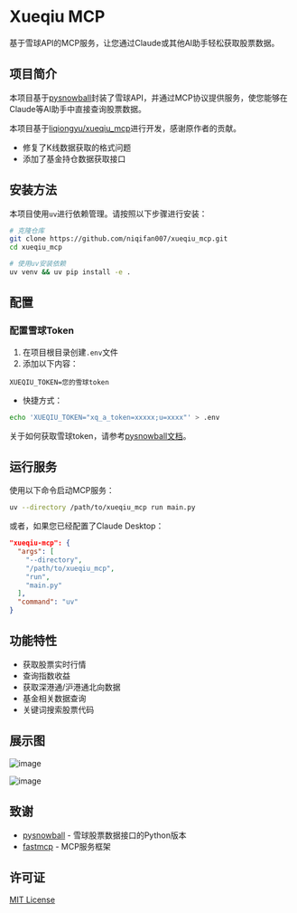 # Xueqiu MCP

基于雪球API的MCP服务，让您通过Claude或其他AI助手轻松获取股票数据。

## 项目简介

本项目基于[pysnowball](https://github.com/uname-yang/pysnowball)封装了雪球API，并通过MCP协议提供服务，使您能够在Claude等AI助手中直接查询股票数据。

本项目基于[liqiongyu/xueqiu_mcp](https://github.com/liqiongyu/xueqiu_mcp)进行开发，感谢原作者的贡献。

- 修复了K线数据获取的格式问题
- 添加了基金持仓数据获取接口

## 安装方法

本项目使用`uv`进行依赖管理。请按照以下步骤进行安装：

```bash
# 克隆仓库
git clone https://github.com/niqifan007/xueqiu_mcp.git
cd xueqiu_mcp

# 使用uv安装依赖
uv venv && uv pip install -e .
```

## 配置

### 配置雪球Token

1. 在项目根目录创建`.env`文件
2. 添加以下内容：

```
XUEQIU_TOKEN=您的雪球token
```

* 快捷方式：

```bash
echo 'XUEQIU_TOKEN="xq_a_token=xxxxx;u=xxxx"' > .env
```

关于如何获取雪球token，请参考[pysnowball文档](https://github.com/uname-yang/pysnowball/blob/master/how_to_get_token.md)。

## 运行服务

使用以下命令启动MCP服务：

```bash
uv --directory /path/to/xueqiu_mcp run main.py
```

或者，如果您已经配置了Claude Desktop：

```json
"xueqiu-mcp": {
  "args": [
    "--directory",
    "/path/to/xueqiu_mcp",
    "run",
    "main.py"
  ],
  "command": "uv"
}
```

## 功能特性

- 获取股票实时行情
- 查询指数收益
- 获取深港通/沪港通北向数据
- 基金相关数据查询
- 关键词搜索股票代码

## 展示图

![image](./images/cursor_mcp.png)

![image](./images/claude_mcp.png)

## 致谢

- [pysnowball](https://github.com/uname-yang/pysnowball) - 雪球股票数据接口的Python版本
- [fastmcp](https://github.com/jlowin/fastmcp) - MCP服务框架

## 许可证

[MIT License](./LICENSE)